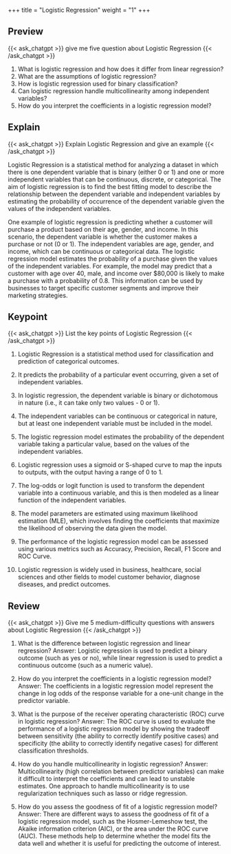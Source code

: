 +++
title = "Logistic Regression"
weight = "1"
+++
## Preview
{{< ask_chatgpt >}}
give me five question about Logistic Regression
{{< /ask_chatgpt >}}

1. What is logistic regression and how does it differ from linear regression?
2. What are the assumptions of logistic regression?
3. How is logistic regression used for binary classification?
4. Can logistic regression handle multicollinearity among independent variables?
5. How do you interpret the coefficients in a logistic regression model?   

## Explain
{{< ask_chatgpt >}}
Explain Logistic Regression and give an example
{{< /ask_chatgpt >}}

Logistic Regression is a statistical method for analyzing a dataset in which there is one dependent variable that is binary (either 0 or 1) and one or more independent variables that can be continuous, discrete, or categorical. The aim of logistic regression is to find the best fitting model to describe the relationship between the dependent variable and independent variables by estimating the probability of occurrence of the dependent variable given the values of the independent variables.

One example of logistic regression is predicting whether a customer will purchase a product based on their age, gender, and income. In this scenario, the dependent variable is whether the customer makes a purchase or not (0 or 1). The independent variables are age, gender, and income, which can be continuous or categorical data. The logistic regression model estimates the probability of a purchase given the values of the independent variables. For example, the model may predict that a customer with age over 40, male, and income over $80,000 is likely to make a purchase with a probability of 0.8. This information can be used by businesses to target specific customer segments and improve their marketing strategies.   

## Keypoint
{{< ask_chatgpt >}}
List the key points of Logistic Regression
{{< /ask_chatgpt >}}

1. Logistic Regression is a statistical method used for classification and prediction of categorical outcomes.

2. It predicts the probability of a particular event occurring, given a set of independent variables.

3. In logistic regression, the dependent variable is binary or dichotomous in nature (i.e., it can take only two values - 0 or 1).

4. The independent variables can be continuous or categorical in nature, but at least one independent variable must be included in the model.

5. The logistic regression model estimates the probability of the dependent variable taking a particular value, based on the values of the independent variables.

6. Logistic regression uses a sigmoid or S-shaped curve to map the inputs to outputs, with the output having a range of 0 to 1.

7. The log-odds or logit function is used to transform the dependent variable into a continuous variable, and this is then modeled as a linear function of the independent variables.

8. The model parameters are estimated using maximum likelihood estimation (MLE), which involves finding the coefficients that maximize the likelihood of observing the data given the model.

9. The performance of the logistic regression model can be assessed using various metrics such as Accuracy, Precision, Recall, F1 Score and ROC Curve.

10. Logistic regression is widely used in business, healthcare, social sciences and other fields to model customer behavior, diagnose diseases, and predict outcomes.   

## Review
{{< ask_chatgpt >}}
Give me 5 medium-difficulty questions with answers about Logistic Regression
{{< /ask_chatgpt >}}

1. What is the difference between logistic regression and linear regression?
Answer: Logistic regression is used to predict a binary outcome (such as yes or no), while linear regression is used to predict a continuous outcome (such as a numeric value).

2. How do you interpret the coefficients in a logistic regression model?
Answer: The coefficients in a logistic regression model represent the change in log odds of the response variable for a one-unit change in the predictor variable.

3. What is the purpose of the receiver operating characteristic (ROC) curve in logistic regression?
Answer: The ROC curve is used to evaluate the performance of a logistic regression model by showing the tradeoff between sensitivity (the ability to correctly identify positive cases) and specificity (the ability to correctly identify negative cases) for different classification thresholds.

4. How do you handle multicollinearity in logistic regression?
Answer: Multicollinearity (high correlation between predictor variables) can make it difficult to interpret the coefficients and can lead to unstable estimates. One approach to handle multicollinearity is to use regularization techniques such as lasso or ridge regression.

5. How do you assess the goodness of fit of a logistic regression model?
Answer: There are different ways to assess the goodness of fit of a logistic regression model, such as the Hosmer-Lemeshow test, the Akaike information criterion (AIC), or the area under the ROC curve (AUC). These methods help to determine whether the model fits the data well and whether it is useful for predicting the outcome of interest.   

